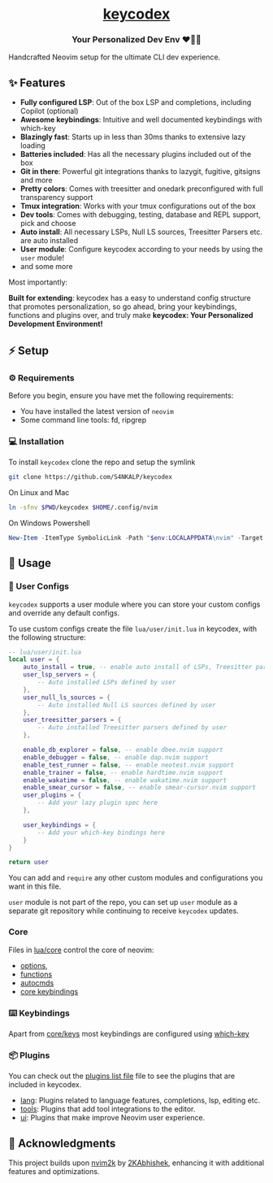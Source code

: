 <div align = "center">

<h1><a href="https://S4NKALP.github.io/keycodex">keycodex</a></h1>

<h3>Your Personalized Dev Env ❤️👨‍💻</h3>

</div>

Handcrafted Neovim setup for the ultimate CLI dev experience.

## ✨ Features

- **Fully configured LSP**: Out of the box LSP and completions, including Copilot (optional)
- **Awesome keybindings**: Intuitive and well documented keybindings with which-key
- **Blazingly fast**: Starts up in less than 30ms thanks to extensive lazy loading
- **Batteries included**: Has all the necessary plugins included out of the box
- **Git in there**: Powerful git integrations thanks to lazygit, fugitive, gitsigns and more
- **Pretty colors**: Comes with treesitter and onedark preconfigured with full transparency support
- **Tmux integration**: Works with your tmux configurations out of the box
- **Dev tools**: Comes with debugging, testing, database and REPL support, pick and choose
- **Auto install**: All necessary LSPs, Null LS sources, Treesitter Parsers etc. are auto installed
- **User module**: Configure keycodex according to your needs by using the `user` module!
- and some more

Most importantly:

**Built for extending**: keycodex has a easy to understand config structure that promotes personalization, so go ahead, bring your keybindings, functions and plugins over, and truly make **keycodex: Your Personalized Development Environment!**

## ⚡ Setup

### ⚙️ Requirements

Before you begin, ensure you have met the following requirements:

- You have installed the latest version of `neovim`
- Some command line tools: fd, ripgrep

### 💻 Installation

To install `keycodex` clone the repo and setup the symlink

```bash
git clone https://github.com/S4NKALP/keycodex
```

On Linux and Mac

```bash
ln -sfnv $PWD/keycodex $HOME/.config/nvim
```

On Windows Powershell

```powershell
New-Item -ItemType SymbolicLink -Path "$env:LOCALAPPDATA\nvim" -Target "$PWD\keycodex" -Force
```

## 🚀 Usage

### 🎨 User Configs

`keycodex` supports a user module where you can store your custom configs and override any default configs.

To use custom configs create the file `lua/user/init.lua` in keycodex, with the following structure:

```lua
-- lua/user/init.lua
local user = {
    auto_install = true, -- enable auto install of LSPs, Treesitter parsers etc.
    user_lsp_servers = {
        -- Auto installed LSPs defined by user
    },
    user_null_ls_sources = {
        -- Auto installed Null LS sources defined by user
    },
    user_treesitter_parsers = {
        -- Auto installed Treesitter parsers defined by user
    },

    enable_db_explorer = false, -- enable dbee.nvim support
    enable_debugger = false, -- enable dap.nvim support
    enable_test_runner = false, -- enable neotest.nvim support
    enable_trainer = false, -- enable hardtime.nvim support
    enable_wakatime = false, -- enable wakatime.nvim support
    enable_smear_cursor = false, -- enable smear-cursor.nvim support
    user_plugins = {
        -- Add your lazy plugin spec here
    },

    user_keybindings = {
        -- Add your which-key bindings here
    }
}

return user
```

You can add and `require` any other custom modules and configurations you want in this file.

`user` module is not part of the repo, you can set up `user` module as a separate git repository while continuing to receive `keycodex` updates.

### Core

Files in [lua/core](./lua/core/) control the core of neovim:

- [options](./lua/core/options.lua),
- [functions](./lua/core/functions.lua)
- [autocmds](./lua/core/autocmd.lua)
- [core keybindings](./lua/core/keys.lua)

### ⌨️ Keybindings

Apart from [core/keys](./lua/core/keys.lua) most keybindings are configured using [which-key](./lua/plugins/tools/which-key.lua)

### 📦 Plugins

You can check out the [plugins list file](./lua/plugins/list.lua) file to see the plugins that are included in keycodex.

- [lang](./lua/plugins/lang/): Plugins related to language features, completions, lsp, editing etc.
- [tools](./lua/plugins/tools/): Plugins that add tool integrations to the editor.
- [ui](./lua/plugins/ui/): Plugins that make improve Neovim user experience.

## 🙏 Acknowledgments

This project builds upon [nvim2k](https://github.com/2KAbhishek/nvim2k) by [2KAbhishek](https://github.com/2KAbhishek/), enhancing it with additional features and optimizations.
